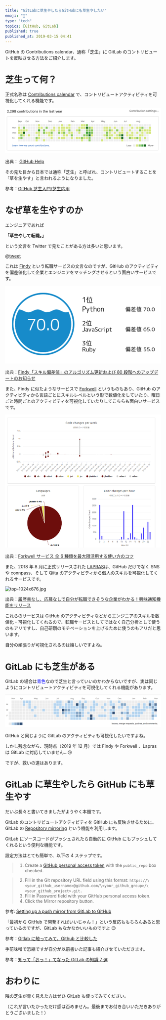 ```yaml
---
title: "GitLabに草生やしたらGitHubにも草生やしたい"
emoji: "🦊"
type: "tech"
topics: [GitHub, GitLab]
published: true
published_at: 2019-03-15 04:41
---
```


GitHub の Contributions calendar、通称「芝生」に GitLab のコントリビュートを反映させる方法をご紹介します。

# 芝生って何？

正式名称は [Contributions calendar](https://help.github.com/en/articles/viewing-contributions-on-your-profile) で、コントリビュートアクティビティを可視化してくれる機能です。

![contributions_graph.png](/images/qiita/c949b133-7e94-1f5a-5ca4-c4c2bcb94668.png)

出典： [GitHub Help](https://help.github.com/en/articles/viewing-contributions-on-your-profile#contributions-calendar)

その見た目から日本では通称「芝生」と呼ばれ、コントリビュートすることを「草を生やす」と言われるようになりました。

参考：[GitHub 芝生入門/芝生応用](https://qiita.com/sta/items/2c1f0252a6a9ce5e2087)

# なぜ草を生やすのか

エンジニアであれば

**「草生やして転職。」**

という文言を Twitter で見たことがある方は多いと思います。

@[tweet](https://twitter.com/findy_code/status/894952627611422721?s=20)

これは [Findy](https://findy-code.io) という転職サービスの文言なのですが、GitHub のアクティビティを偏差値化して企業とエンジニアをマッチングさせるという面白いサービスです。

![findy-skill-image.png](/images/qiita/a993c810-54bb-28ff-abf4-11598d3c95d8.png)

出典：[Findy「スキル偏差値」のアルゴリズム更新および 80 段階へのアップデートのお知らせ](https://findy-code.io/engineer-lab/skill-deviation-value-update20171016)

また、Findy に似たようなサービスで [Forkwell](https://forkwell.com/) というものもあり、GitHub のアクティビティから言語ごとにスキルレベルという形で数値化をしていたり、曜日ごと時間ごとのアクティビティを可視化していたりしてこちらも面白いサービスです。

![img_5c2ec5ee15368.png](/images/qiita/7e9e71dd-f4d4-68a4-d400-6b8444783790.png)

出典：[Forkwell サービス 全 6 種類を最大限活用する使い方のコツ](https://forkwell-navi.com/forkwell-%E3%82%B5%E3%83%BC%E3%83%93%E3%82%B9/)

また、2018 年 8 月に正式リリースされた [LAPRAS](https://lapras.com/)は、GitHub だけでなく SNS や connpass、そして Qiita のアクティビティから個人のスキルを可視化してくれるサービスです。

![top-1024x676.jpg](https://qiita-image-store.s3.ap-northeast-1.amazonaws.com/0/160547/fa367b8f-7dd4-7274-232d-2995c94d47f2.jpeg)

出典：[履歴書なし、応募なしで自分が転職できそうな企業がわかる！興味通知機能をリリース](https://corp.lapras.com/news/254/)

これらのサービスは GitHub のアクティビティなどからエンジニアのスキルを数値化・可視化してくれるので、転職サービスとしてではなく自己分析として使うのもアリですし、自己研鑽のモチベーションを上げるために使うのもアリだと思います。

自分の頑張りが可視化されるのは嬉しいですよね。

# GitLab にも芝生がある

GitLab の場合は<font color="Blue">青色</font>なので芝生と言っていいのかわからないですが、実は同じようにコントリビュートアクティビティを可視化してくれる機能があります。

![image](/images/qiita/32368537-30ac-b116-b56d-1a2884326937.png)

GitHub と同じように GitLab のアクティビティも可視化したいですよね。

しかし残念ながら、現時点（2019 年 12 月）では Findy や Forkwell 、Lapras は GitLab に対応していません...😢

ですが、救いの道はあります。

# GitLab に草生やしたら GitHub にも草生やす

だいぶ長々と書いてきましたがようやく本題です。

GitLab のコントリビュートアクティビティを GitHub にも反映させるために、GitLab の [Repository mirroring](https://docs.gitlab.com/ce/workflow/repository_mirroring.html) という機能を利用します。

GitLab にソースコードがプッシュされたら自動的に GitHub にもプッシュしてくれるという便利な機能です。

設定方法はとても簡単で、以下の 4 ステップです。

> 1. Create a [GitHub personal access token](https://help.github.com/en/articles/creating-a-personal-access-token-for-the-command-line) with the `public_repo` box checked.

> 2. Fill in the Git repository URL field using this format: `https://\<your_github_username>@github.com/\<your_github_group>/\<your_github_project>.git.`
> 3. Fill in Password field with your GitHub personal access token.
> 4. Click the Mirror repository button.

参考: [Setting up a push mirror from GitLab to GitHub](https://docs.gitlab.com/ce/workflow/repository_mirroring.html#setting-up-a-push-mirror-from-gitlab-to-github-core)

「最初から GitHub で開発すればいいじゃん！」という反応ももちろんあると思っているのですが、GitLab もなかなかいいものですよ 😉

参考：[Gitlab に触ってみて、Github と比較した](https://qiita.com/developer-kikikaikai/items/3fd1277a9a5778000638)

手前味噌で恐縮ですが自分が以前書いた記事も紹介させていただきます。

参考：[知って「おっ！」てなった GitLab の知識 7 選](https://qiita.com/jumpyoshim/items/d5a63bdd3681843866f8)

# おわりに

隣の芝生が青く見えた方はぜひ GitLab も使ってみてください。

（これが言いたかっただけ感は否めません。最後までお付き合いいただきありがとうございました！）
